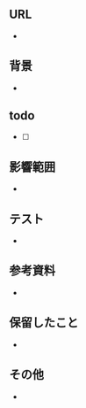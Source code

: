 ## URL

*

## 背景

* 

## todo

- [ ]

## 影響範囲

* 

## テスト

* 

## 参考資料

* 

## 保留したこと

* 

## その他

* 
